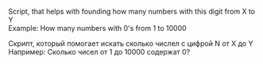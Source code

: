 Script, that helps with founding how many numbers with this digit from X to Y                                                                                                   
Example: How many numbers with 0's from 1 to 10000

Скрипт, который помогает искать сколько числел с цифрой N от X до Y                                                                                                   
Например: Сколько чисел от 1 до 10000 содержат 0?
